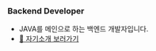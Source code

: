 ### Backend Developer
- JAVA를 메인으로 하는 백엔드 개발자입니다.
- [📌 자기소개 보러가기](https://jidak.notion.site/d154f57ac06c4cb48f1849768f5663c0?pvs=4)



<!--
**yje9802/yje9802** is a ✨ _special_ ✨ repository because its `README.md` (this file) appears on your GitHub profile.

Here are some ideas to get you started:

- 🔭 I’m currently working on ...
- 🌱 I’m currently learning ...
- 👯 I’m looking to collaborate on ...
- 🤔 I’m looking for help with ...
- 💬 Ask me about ...
- 📫 How to reach me: ...
- 😄 Pronouns: ...
- ⚡ Fun fact: ...
-->
